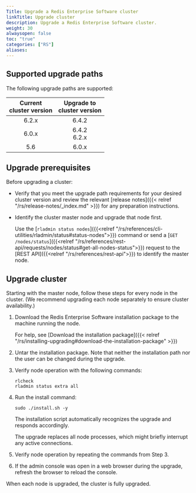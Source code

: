 ```yaml
---
Title: Upgrade a Redis Enterprise Software cluster
linkTitle: Upgrade cluster
description: Upgrade a Redis Enterprise Software cluster.
weight: 30
alwaysopen: false
toc: "true"
categories: ["RS"]
aliases: 
---
```


## Supported upgrade paths

The following upgrade paths are supported:

| Current<br/>cluster version | Upgrade to<br/>cluster version |
|:-----:|:-----:|
| 6.2.x | 6.4.2 |
| 6.0.x | 6.4.2<br />6.2.x |
| 5.6   | 6.0.x |

## Upgrade prerequisites

Before upgrading a cluster:

- Verify that you meet the upgrade path requirements for your desired cluster version and review the relevant [release notes]({{< relref "/rs/release-notes/_index.md" >}}) for any preparation instructions.

- Identify the cluster master node and upgrade that node first.

    Use the [`rladmin status nodes`]({{<relref "/rs/references/cli-utilities/rladmin/status#status-nodes">}}) command or send a [`GET /nodes/status`]({{<relref "/rs/references/rest-api/requests/nodes/status#get-all-nodes-status">}}) request to the [REST API]({{<relref "/rs/references/rest-api">}}) to identify the master node.

## Upgrade cluster

Starting with the master node, follow these steps for every node in the cluster.  (We recommend upgrading each node separately to ensure cluster availability.)

1.  Download the Redis Enterprise Software installation package to the machine running the node.  

    For help, see [Download the installation package]({{< relref "/rs/installing-upgrading#download-the-installation-package" >}})

1.  Untar the installation package.  Note that neither the installation path nor the user can be changed during the upgrade.

1.  Verify node operation with the following commands:

    ``` shell
    rlcheck
    rladmin status extra all
    ```

1.  Run the install command:

    ``` shell
    sudo ./install.sh -y
    ```

    The installation script automatically recognizes the upgrade and responds accordingly.

    The upgrade replaces all node processes, which might briefly interrupt any active connections.

1.  Verify node operation by repeating the commands from Step 3.

1.  If the admin console was open in a web browser during the upgrade, refresh the browser to reload the console.

When each node is upgraded, the cluster is fully upgraded.
